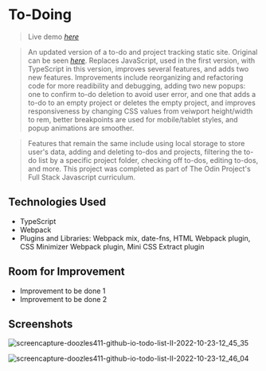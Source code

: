 # To-Doing
> Live demo [_here_](https://doozles411.github.io/todo-list-II/)

> An updated version of a to-do and project tracking static site. Original can be seen [_here_](https://github.com/doozles411/Todo-list). Replaces JavaScript, used in the first version, with TypeScript in this version, improves several features, and adds two new features. Improvements include reorganizing and refactoring code for more readibility and debugging, adding two new popups: one to confirm to-do deletion to avoid user error, and one that adds a to-do to an empty project or deletes the empty project, and improves responsiveness by changing CSS values from veiwport height/width to rem, better breakpoints are used for mobile/tablet styles, and popup animations are smoother. 

> Features that remain the same include using local storage to store user's data, adding and deleting to-dos and projects, filtering the to-do list by a specific project folder, checking off to-dos, editing to-dos, and more. This project was completed as part of The Odin Project's Full Stack Javascript curriculum.


## Technologies Used
- TypeScript
- Webpack
- Plugins and Libraries: Webpack mix, date-fns, HTML Webpack plugin, CSS Minimizer Webpack plugin, Mini CSS Extract plugin


## Room for Improvement
- Improvement to be done 1
- Improvement to be done 2


## Screenshots
![screencapture-doozles411-github-io-todo-list-II-2022-10-23-12_45_35](https://user-images.githubusercontent.com/96557009/197414675-d25f5f66-b2ba-412f-8cb8-519b23a07129.png)

![screencapture-doozles411-github-io-todo-list-II-2022-10-23-12_46_04](https://user-images.githubusercontent.com/96557009/197414678-5376490b-54d7-4d4d-a15d-00e1357682fb.png)
